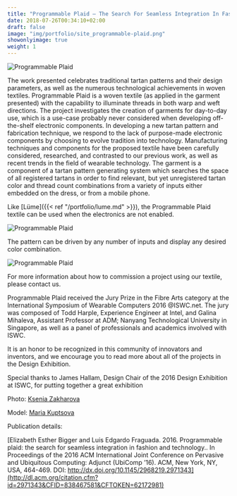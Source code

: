 ```yaml
---
title: "Programmable Plaid – The Search For Seamless Integration In Fashion And Technology"
date: 2018-07-26T00:34:10+02:00
draft: false
image: "img/portfolio/site_programmable-plaid.png"
showonlyimage: true
weight: 1
---
```


![Programmable Plaid][1]

The work presented celebrates traditional tartan patterns and their design parameters, as well as the numerous technological achievements in woven textiles.  Programmable Plaid is a woven textile (as applied in the garment presented) with the capability to illuminate threads in both warp and weft directions. The project investigates the creation of garments for day-to-day use, which is a use-case probably never considered when developing off-the-shelf electronic components. In developing a new tartan pattern and fabrication technique, we respond to the lack of purpose-made electronic components by choosing to evolve tradition into technology. Manufacturing techniques and components for the proposed textile have been carefully considered, researched, and contrasted to our previous work, as well as recent trends in the field of wearable technology. The garment is a component of a tartan pattern generating system which searches the space of all registered tartans in order to find relevant, but yet unregistered tartan color and thread count combinations from a variety of inputs either embedded on the dress, or from a mobile phone.

Like [Lüme]({{< ref "/portfolio/lume.md" >}}), the Programmable Plaid textile can be used when the electronics are not enabled.

![Programmable Plaid][2]

The pattern can be driven by any number of inputs and display any desired color combination.

![Programmable Plaid][3]

For more information about how to commission a project using our textile, please contact us.

Programmable Plaid received the Jury Prize in the Fibre Arts category at the International Symposium of Wearable Computers 2016 @ISWC.net. The jury was composed of Todd Harple, Experience Engineer at Intel, and Galina Mihaleva, Assistant Professor at ADM; Nanyang Technological University in Singapore, as well as a panel of professionals and academics involved with ISWC.

It is an honor to be recognized in this community of innovators and inventors, and we encourage you to read more about all of the projects in the Design Exhibition.

Special thanks to James Hallam, Design Chair of the 2016 Design Exhibition at ISWC, for putting together a great exhibition

Photo: [Ksenia Zakharova](https://www.facebook.com/ksenia.zakharova.3)

Model: [Maria Kuptsova](https://www.facebook.com/maria.kuptsova.54)

Publication details:

[Elizabeth Esther Bigger and Luis Edgardo Fraguada. 2016. Programmable plaid: the search for seamless integration in fashion and technology.. In Proceedings of the 2016 ACM International Joint Conference on Pervasive and Ubiquitous Computing: Adjunct (UbiComp ’16). ACM, New York, NY, USA, 464-469. DOI: http://dx.doi.org/10.1145/2968219.2971343](http://dl.acm.org/citation.cfm?id=2971343&CFID=838467581&CFTOKEN=62172981)

[1]: /img/posts/programmable-plaid/pp_in_logo_sm.jpeg
[2]: /img/posts/programmable-plaid/pp_ex_plant_sm.jpg
[3]: /img/posts/programmable-plaid/PP_small.gif
